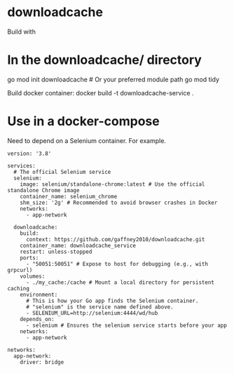 # downloadcache

Build with
# In the downloadcache/ directory
go mod init downloadcache # Or your preferred module path
go mod tidy

Build docker container:
docker build -t downloadcache-service .

# Use in a docker-compose

Need to depend on a Selenium container.  For example.

```
version: '3.8'

services:
  # The official Selenium service
  selenium:
    image: selenium/standalone-chrome:latest # Use the official standalone Chrome image
    container_name: selenium_chrome
    shm_size: '2g' # Recommended to avoid browser crashes in Docker
    networks:
      - app-network

  downloadcache:
    build:
      context: https://github.com/gaffney2010/downloadcache.git
    container_name: downloadcache_service
    restart: unless-stopped
    ports:
      - "50051:50051" # Expose to host for debugging (e.g., with grpcurl)
    volumes:
      - ./my_cache:/cache # Mount a local directory for persistent caching
    environment:
      # This is how your Go app finds the Selenium container.
      # "selenium" is the service name defined above.
      - SELENIUM_URL=http://selenium:4444/wd/hub
    depends_on:
      - selenium # Ensures the selenium service starts before your app
    networks:
      - app-network

networks:
  app-network:
    driver: bridge
```
